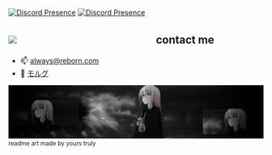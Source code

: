 [![Discord Presence](https://lanyard.cnrad.dev/api/799109207676682300?hideTimestamp=true)](https://discord.com/users/799109207676682300)
[![Discord Presence](https://lanyard.cnrad.dev/api/1001346788248272977)](https://discord.com/users/1001346788248272977)
## <img src="https://cdn.discordapp.com/emojis/993372971714486272.webp?size=80&quality=lossless" width="20"> ㅤㅤㅤㅤㅤㅤㅤㅤㅤㅤㅤㅤㅤㅤcontact me
- 📫 always@reborn.com
- 🖤 [モルグ](https://discord.gg/morgue)

![banner](https://github.com/Iords/Iords/blob/main/soundcloud%20banner%20s.png?raw=true)
<sup>readme art made by yours truly</sup>
